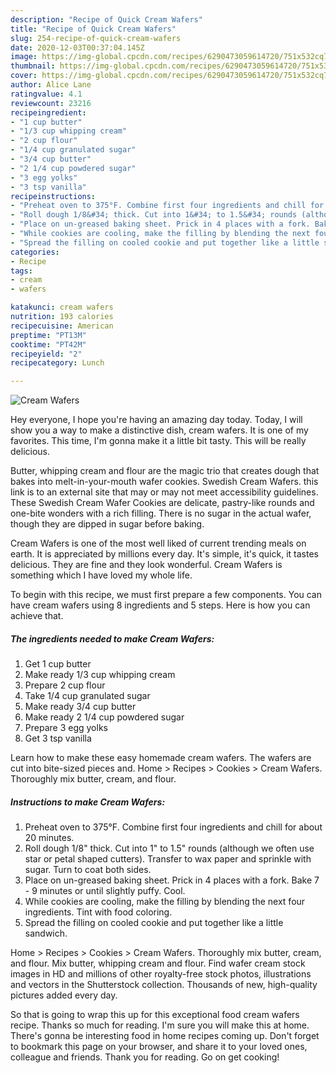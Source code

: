 ```yaml
---
description: "Recipe of Quick Cream Wafers"
title: "Recipe of Quick Cream Wafers"
slug: 254-recipe-of-quick-cream-wafers
date: 2020-12-03T00:37:04.145Z
image: https://img-global.cpcdn.com/recipes/6290473059614720/751x532cq70/cream-wafers-recipe-main-photo.jpg
thumbnail: https://img-global.cpcdn.com/recipes/6290473059614720/751x532cq70/cream-wafers-recipe-main-photo.jpg
cover: https://img-global.cpcdn.com/recipes/6290473059614720/751x532cq70/cream-wafers-recipe-main-photo.jpg
author: Alice Lane
ratingvalue: 4.1
reviewcount: 23216
recipeingredient:
- "1 cup butter"
- "1/3 cup whipping cream"
- "2 cup flour"
- "1/4 cup granulated sugar"
- "3/4 cup butter"
- "2 1/4 cup powdered sugar"
- "3 egg yolks"
- "3 tsp vanilla"
recipeinstructions:
- "Preheat oven to 375°F. Combine first four ingredients and chill for about 20 minutes."
- "Roll dough 1/8&#34; thick. Cut into 1&#34; to 1.5&#34; rounds (although we often use star or petal shaped cutters). Transfer to wax paper and sprinkle with sugar. Turn to coat both sides."
- "Place on un-greased baking sheet. Prick in 4 places with a fork. Bake 7 - 9 minutes or until slightly puffy. Cool."
- "While cookies are cooling, make the filling by blending the next four ingredients. Tint with food coloring."
- "Spread the filling on cooled cookie and put together like a little sandwich."
categories:
- Recipe
tags:
- cream
- wafers

katakunci: cream wafers 
nutrition: 193 calories
recipecuisine: American
preptime: "PT13M"
cooktime: "PT42M"
recipeyield: "2"
recipecategory: Lunch

---
```



![Cream Wafers](https://img-global.cpcdn.com/recipes/6290473059614720/751x532cq70/cream-wafers-recipe-main-photo.jpg)

Hey everyone, I hope you're having an amazing day today. Today, I will show you a way to make a distinctive dish, cream wafers. It is one of my favorites. This time, I'm gonna make it a little bit tasty. This will be really delicious.

Butter, whipping cream and flour are the magic trio that creates dough that bakes into melt-in-your-mouth wafer cookies. Swedish Cream Wafers. this link is to an external site that may or may not meet accessibility guidelines. These Swedish Cream Wafer Cookies are delicate, pastry-like rounds and one-bite wonders with a rich filling. There is no sugar in the actual wafer, though they are dipped in sugar before baking.

Cream Wafers is one of the most well liked of current trending meals on earth. It is appreciated by millions every day. It's simple, it's quick, it tastes delicious. They are fine and they look wonderful. Cream Wafers is something which I have loved my whole life.


To begin with this recipe, we must first prepare a few components. You can have cream wafers using 8 ingredients and 5 steps. Here is how you can achieve that.

<!--inarticleads1-->

##### The ingredients needed to make Cream Wafers:

1. Get 1 cup butter
1. Make ready 1/3 cup whipping cream
1. Prepare 2 cup flour
1. Take 1/4 cup granulated sugar
1. Make ready 3/4 cup butter
1. Make ready 2 1/4 cup powdered sugar
1. Prepare 3 egg yolks
1. Get 3 tsp vanilla


Learn how to make these easy homemade cream wafers. The wafers are cut into bite-sized pieces and. Home &gt; Recipes &gt; Cookies &gt; Cream Wafers. Thoroughly mix butter, cream, and flour. 

<!--inarticleads2-->

##### Instructions to make Cream Wafers:

1. Preheat oven to 375°F. Combine first four ingredients and chill for about 20 minutes.
1. Roll dough 1/8&#34; thick. Cut into 1&#34; to 1.5&#34; rounds (although we often use star or petal shaped cutters). Transfer to wax paper and sprinkle with sugar. Turn to coat both sides.
1. Place on un-greased baking sheet. Prick in 4 places with a fork. Bake 7 - 9 minutes or until slightly puffy. Cool.
1. While cookies are cooling, make the filling by blending the next four ingredients. Tint with food coloring.
1. Spread the filling on cooled cookie and put together like a little sandwich.


Home &gt; Recipes &gt; Cookies &gt; Cream Wafers. Thoroughly mix butter, cream, and flour. Mix butter, whipping cream and flour. Find wafer cream stock images in HD and millions of other royalty-free stock photos, illustrations and vectors in the Shutterstock collection. Thousands of new, high-quality pictures added every day. 

So that is going to wrap this up for this exceptional food cream wafers recipe. Thanks so much for reading. I'm sure you will make this at home. There's gonna be interesting food in home recipes coming up. Don't forget to bookmark this page on your browser, and share it to your loved ones, colleague and friends. Thank you for reading. Go on get cooking!
